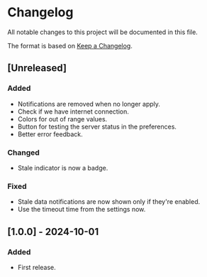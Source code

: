 # Changelog

All notable changes to this project will be documented in this file.

The format is based on [Keep a Changelog](https://keepachangelog.com/en/1.0.0/).

## [Unreleased]
### Added
- Notifications are removed when no longer apply.
- Check if we have internet connection.
- Colors for out of range values.
- Button for testing the server status in the preferences.
- Better error feedback.

### Changed
- Stale indicator is now a badge.

### Fixed
- Stale data notifications are now shown only if they're enabled.
- Use the timeout time from the settings now.

## [1.0.0] - 2024-10-01
### Added
- First release.
